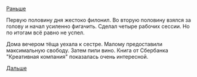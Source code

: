 [Раньше](2018.10.11.md)

Первую половину дня жестоко филонил.
Во вторую половину взялся за голову и начал усиленно фигачить. Сделал четыре рабочих сессии. Но по итогам всё равно не успел.

Дома вечером тёща уехала к сестре. Малому предоставили максимальную свободу.
Затем пили вино.
Книга от Сбербанка "Креативная компания" показалась очень интересной.

[Дальше](2018.10.13.md)